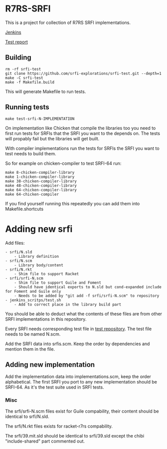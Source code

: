 # R7RS-SRFI

This is a project for collection of R7RS SRFI implementations.

[Jenkins](https://jenkins.scheme.org/job/r7rs/job/r7rs-srfi/)

[Test report](https://jenkins.scheme.org/job/r8rs/job/r7rs-srfi/job/main/R7RS-SRFI_20Test_20Report/)

## Building

    rm -rf srfi-test
    git clone https://github.com/srfi-explorations/srfi-test.git --depth=1
    make -C srfi-test
    make -f Makefile.build

This will generate Makefile to run tests.

## Running tests

    make test-srfi-N-IMPLEMENTATION

On implementation like Chicken that compile the libraries too you need to first run tests for
SRFIs that the SRFI you want to the depends on. The tests will propably fail but the libraries will
get built.

With compiler implementations run the tests for SRFIs the SRFI you want to test needs to build them.

So for example on chicken-compiler to test SRFI-64 run:

    make 8-chicken-compiler-library
    make 1-chicken-compiler-library
    make 38-chicken-compiler-library
    make 48-chicken-compiler-library
    make 64-chicken-compiler-library
    make 64-chicken-compiler

If you find yourself running this repeatedly you can add them into Makefile.shortcuts


# Adding new srfi

Add files:

    - srfi/N.sld
        - Library definition
    - srfi/N.scm
        - Library body/content
    - srfi/N.rkt
        - Shim file to support Racket
    - srfi/srfi-N.scm
        - Shim file to support Guile and Foment
        - Should have identical exports to N.sld but cond-expanded include for Foment and Guile only
        - Needs to be added by "git add -f srfi/srfi-N.scm" to repository
    - jenkins_scritps/test.sh
        - Add to correct place in the library build part


You should be able to deduct what the contents of these files are from other SRFI implementations
in this repository.

Every SRFI needs corresponding test file in [test repository](https://github.com/srfi-explorations/srfi-test).
The test file needs to be named N.scm.

Add the SRFI data into srfis.scm. Keep the order by dependencies and mention them in the file.

## Adding new implementation

Add the implementation data into implementations.scm, keep the order alphabetical.
The first SRFI you port to any new implementation should be SRFI-64. As it's the test suite used
in SRFI tests.

### Misc

The srfi/srfi-N.scm files exist for Guile compability, their content should be identical to
srfi/N.sld.

The srfi/N.rkt files exists for racket-r7rs compability.

The srfi/39.mit.sld should be identical to srfi/39.sld except the chibi "include-shared" part
commented out.
